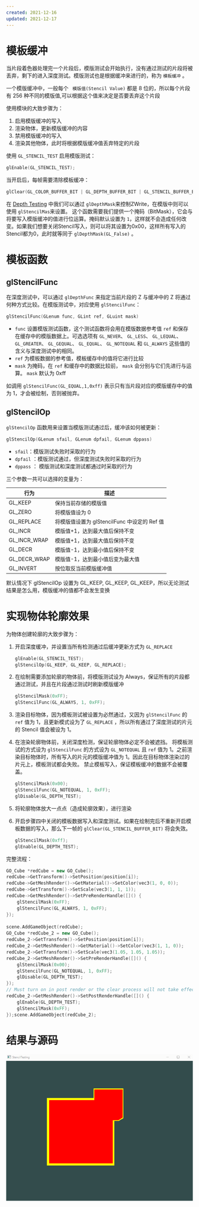```yaml
---
created: 2021-12-16
updated: 2021-12-17
---
```

# 模板缓冲

当片段着色器处理完一个片段后，模版测试会开始执行，没有通过测试的片段将被丢弃，剩下的进入深度测试。模版测试也是根据缓冲来进行的，称为 ` 模板缓冲 ` 。

一个模版缓冲中，一般每个 ` 模版值(Stencil Value)` 都是 8 位的，所以每个片段有 256 种不同的模版值,可以根据这个值来决定是否要丢弃这个片段

使用模块的大致步骤为：

1.  启用模版缓冲的写入
2.  渲染物体，更新模版缓冲的内容
3.  禁用模版缓冲的写入
4.  渲染其他物体，此时将根据模版缓冲值丢弃特定的片段

使用 `GL_STENCIL_TEST` 启用模版测试：

```cpp
glEnable(GL_STENCIL_TEST);
```

当开启后，每帧需要清除模板缓冲：

```cpp
glClear(GL_COLOR_BUFFER_BIT | GL_DEPTH_BUFFER_BIT | GL_STENCIL_BUFFER_BIT);
```

在 [Depth Testing](Learn%20OpenGL%20-%20Ch%2015%20Depth%20Testing.md) 中我们可以通过 `glDepthMask`来控制ZWrite，在模版中则可以使用 `glStencilMas`来设置。 这个函数需要我们提供一个掩码（BitMask），它会与将要写入模版缓冲的值进行位运算。掩码默认设置为 `1`，这样就不会造成任何改变。如果我们想要关闭Stencil写入，则可以将其设置为0x00，这样所有写入的Stencil都为0，此时就等同于 `glDepthMask(GL_False)` 。

# 模板函数

## glStencilFunc

在深度测试中，可以通过 `glDepthFunc` 来指定当前片段的 Z 与缓冲中的 Z 将通过何种方式比较。在模版测试中，对应使用 `glStencilFunc`：

```cpp
glStencilFunc(GLenum func, GLint ref, GLuint mask)
```

- `func` 设置模版测试函数，这个测试函数将会用在模版数据参考值 `ref` 和保存在缓存中的模版数据上。可选选项有 `GL_NEVER`、 `GL_LESS`、 `GL_LEQUAL`、 `GL_GREATER`、 `GL_GEQUAL`、 `GL_EQUAL`、 `GL_NOTEQUAL` 和 `GL_ALWAYS` 这些值的含义与深度测试中的相同。
- `ref` 为模板数据的参考值，模板缓存中的值将它进行比较
- `mask` 为掩码，在 `ref` 和缓存中的数据比较前， `mask` 会分别与它们先进行与运算。 `mask` 默认为 0xff

如调用 `glStencilFunc(GL_EQUAL,1,0xff)` 表示只有当片段对应的模版缓存中的值为 1，才会被绘制，否则被抛弃。

## glStencilOp

`glStencilOp` 函数用来设置当模版测试通过后，缓冲该如何被更新：

```cpp
glStencilOp(GLenum sfail, GLenum dpfail, GLenum dppass)
```

- `sfail`：模版测试失败时采取的行为
- `dpfail` ：模版测试通过，但深度测试失败时采取的行为
- `dppass` ： 模版测试和深度测试都通过时采取的行为

三个参数一共可以选择的变量为：

| 行为         | 描述                                         |
| ------------ | -------------------------------------------- |
| GL_KEEP      | 保持当前存储的模版值                         |
| GL_ZERO      | 将模版值设为 0                               |
| GL_REPLACE   | 将模版值设置为 glStencilFunc 中设定的 Ref 值 |
| GL_INCR      | 模版值+1，达到最大值后保持不变               |
| GL_INCR_WRAP | 模版值+1，达到最大值后保持不变               |
| GL_DECR      | 模版值-1，达到最小值后保持不变               |
| GL_DECR_WRAP | 模版值-1，达到最小值后变为最大值             |
| GL_INVERT    | 按位取反当前模版缓冲值                       |

默认情况下 glStencilOp 设置为 GL_KEEP, GL_KEEP, GL_KEEP，所以无论测试结果是怎么用，模版缓冲的值都不会发生变换

# 实现物体轮廓效果

为物体创建轮廓的大致步骤为：

1.  开启深度缓冲，并设置当所有检测通过后缓冲更新方式为 `GL_REPLACE`

    ```cpp
    glEnable(GL_STENCIL_TEST);
    glStencilOp(GL_KEEP, GL_KEEP, GL_REPLACE);
    ```

2.  在绘制需要添加轮廓的物体前，将模版测试设为 Always，保证所有的片段都通过测试，并且在片段通过测试时刷新模版缓冲

    ```cpp
    glStencilMask(0xFF);
    glStencilFunc(GL_ALWAYS, 1, 0xFF);
    ```

3.  渲染目标物体，因为模板测试被设置为必然通过，又因为 `glStencilFunc` 的 `ref` 值为 1，且更新模式设为了 `GL_REPLACE` ，所以所有通过了深度测试的片元的 Stencil 值会被设为 1。

4.  在渲染轮廓物体前，关闭深度检测，保证轮廓物体必定不会被遮挡。 将模板测试的方式设为 `glStencilFunc` 的方式设为 `GL_NOTEQUAL` 且 `ref` 值为 1。之前渲染目标物体时，所有写入的片元的模版缓冲值为 1。因此在目标物体渲染过的片元上，模板测试都会失败。 禁止模板写入，保证模板缓冲的数据不会被覆盖。

    ```cpp
    glStencilMask(0x00);
    glStencilFunc(GL_NOTEQUAL, 1, 0xFF);
    glDisable(GL_DEPTH_TEST);
    ```

5.  将轮廓物体放大一点点（造成轮廓效果），进行渲染

6.  开启步骤四中关闭的模板数据写入和深度测试。如果在绘制完后不重新开启模板数据的写入，那么下一帧的 `glClear(GL_STENCIL_BUFFER_BIT)` 将会失效。

    ```cpp
    glStencilMask(0xff);
    glEnable(GL_DEPTH_TEST);
    ```

完整流程：

```cpp
GO_Cube *redCube = new GO_Cube();
redCube->GetTransform()->SetPosition(position[i]);
redCube->GetMeshRender()->GetMaterial()->SetColor(vec3(1, 0, 0));
redCube->GetTransform()->SetScale(vec3(1, 1, 1));
redCube->GetMeshRender()->SetPreRenderHandle([]() {
    glStencilMask(0xFF);
    glStencilFunc(GL_ALWAYS, 1, 0xFF);
});

scene.AddGameObject(redCube);
GO_Cube *redCube_2 = new GO_Cube();
redCube_2->GetTransform()->SetPosition(position[i]);
redCube_2->GetMeshRender()->GetMaterial()->SetColor(vec3(1, 1, 0));
redCube_2->GetTransform()->SetScale(vec3(1.05, 1.05, 1.05));
redCube_2->GetMeshRender()->SetPreRenderHandle([]() {
    glStencilMask(0x00);
    glStencilFunc(GL_NOTEQUAL, 1, 0xFF);
    glDisable(GL_DEPTH_TEST);
});
// Must turn on in post render or the clear process will not take effect
redCube_2->GetMeshRender()->SetPostRenderHandle([]() {
    glEnable(GL_DEPTH_TEST);
    glStencilMask(0xFF);
});scene.AddGameObject(redCube_2);
```

# 结果与源码
![|500](assets/LearnOpenGL-Ch%2016%20%20Stencil%20Testing/Stencil.gif)